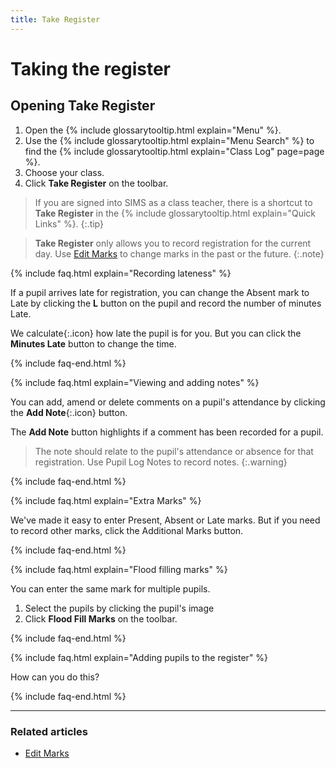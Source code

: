 ```yaml
---
title: Take Register
---
```


# Taking the register

## Opening Take Register

1. Open the {% include glossarytooltip.html explain="Menu" %}.
1. Use the {% include glossarytooltip.html explain="Menu Search" %} to find the {% include glossarytooltip.html explain="Class Log" page=page %}.
1. Choose your class.
1. Click **Take Register** on the toolbar.

> If you are signed into SIMS as a class teacher, there is a shortcut to **Take Register** in the {% include glossarytooltip.html explain="Quick Links" %}.
{:.tip}

> **Take Register** only allows you to record registration for the current day. Use [Edit Marks](../../schoolmanagement/attendance/edit-marks) to change marks in the past or the future.
{:.note}

{% include faq.html explain="Recording lateness" %}

If a pupil arrives late for registration, you can change the Absent mark to Late  by clicking the **L** button on the pupil and record the number of minutes Late.

We calculate{:.icon} how late the pupil is for you.  But you can click the **Minutes Late** button to change the time.

{% include faq-end.html  %}

{% include faq.html explain="Viewing and adding notes" %}

You can add, amend or delete comments on a pupil's attendance by clicking the **Add Note**{:.icon} button.

The **Add Note** button highlights if a comment has been recorded for a pupil.

> The note should relate to the pupil's attendance or absence for that registration. Use Pupil Log Notes to record notes.
{:.warning}

{% include faq-end.html  %}

{% include faq.html explain="Extra Marks" %}

We've made it easy to enter Present, Absent or Late marks. But if you need to record other marks, click the Additional Marks button.

{% include faq-end.html  %}

{% include faq.html explain="Flood filling marks" %}

You can enter the same mark for multiple pupils.

1. Select the pupils by clicking the pupil's image
1. Click  **Flood Fill Marks** on the toolbar.

{% include faq-end.html  %}

{% include faq.html explain="Adding pupils to the register" %}

How can you do this?

{% include faq-end.html  %}

---

### Related articles

* [Edit Marks](../../schoolmanagement/attendance/edit-marks) 